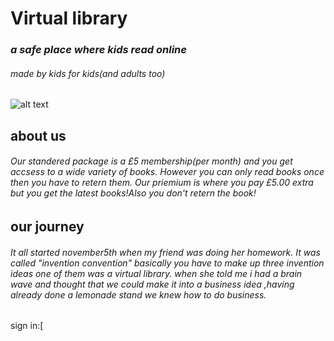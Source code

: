# Virtual library
### *a safe place where kids read online*
###### *made by kids for kids*(and adults too)

![alt text](https://media4.picsearch.com/is?HsKcmSO0quiQiRfD5z8WjCU-RirLJuSk1zTEI2SDEjc&height=341)

## about us 
###### Our standered package is a £5 membership(per month) and you get accsess to a wide variety of books. However you can only read books once then you have to retern them. Our priemium is where you pay £5.00 extra but you get the latest books!Also you don't retern the book!

## our journey
###### It all started november5th when my friend was doing her homework. It was called "invention convention" basically you have to make up three invention ideas one of them was a virtual library. when she told me i had a brain wave and thought that we could make it into a business idea ,having already done a lemonade stand we knew how to do business. 

sign in:[

